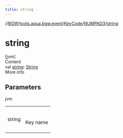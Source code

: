 ```yaml
---
title: string -
---
```

//[BGW](../../../../index.md)/[tools.aqua.bgw.event](../../index.md)/[KeyCode](../index.md)/[NUMPAD3](index.md)/[string](string.md)



# string  
[jvm]  
Content  
val [string](string.md): [String](https://kotlinlang.org/api/latest/jvm/stdlib/kotlin/-string/index.html)  
More info  


## Parameters  
  
jvm  
  
| | |
|---|---|
| <a name="tools.aqua.bgw.event/KeyCode.NUMPAD3/string/#/PointingToDeclaration/"></a>string| <a name="tools.aqua.bgw.event/KeyCode.NUMPAD3/string/#/PointingToDeclaration/"></a><br><br>Key name<br><br>|
  
  



